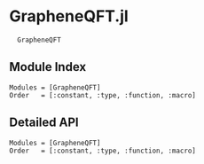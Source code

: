 # GrapheneQFT.jl

```@docs
  GrapheneQFT
```

## Module Index

```@index
Modules = [GrapheneQFT]
Order   = [:constant, :type, :function, :macro]

```
## Detailed API
```@autodocs
Modules = [GrapheneQFT]
Order   = [:constant, :type, :function, :macro]
```

